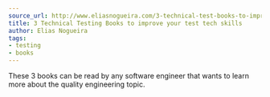 ```yaml
---
source_url: http://www.eliasnogueira.com/3-technical-test-books-to-improve-your-test-tech-skills/
title: 3 Technical Testing Books to improve your test tech skills
author: Elias Nogueira
tags:
- testing
- books
---
```


These 3 books can be read by any software engineer that wants to learn more about the quality engineering topic.
